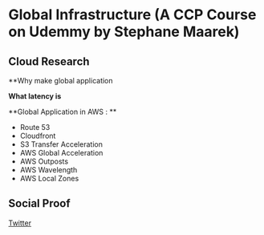 # Global Infrastructure (A CCP Course on Udemmy by Stephane Maarek)


## Cloud Research

**Why make global application

**What latency is**

**Global Application in AWS : **
- Route 53
- Cloudfront
- S3 Transfer Acceleration
- AWS Global Acceleration
- AWS Outposts
- AWS Wavelength
- AWS Local Zones


## Social Proof

[Twitter](https://twitter.com/JoeSeven08/status/1501223523716530176)
